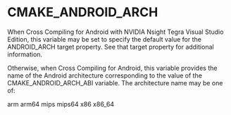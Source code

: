   

# CMAKE_ANDROID_ARCH  
When Cross Compiling for Android with NVIDIA Nsight Tegra Visual Studio Edition, this variable may be set to specify the default value for the
ANDROID_ARCH target property.  See that target property for
additional information.  

Otherwise, when Cross Compiling for Android, this variable provides
the name of the Android architecture corresponding to the value of the
CMAKE_ANDROID_ARCH_ABI variable.  The architecture name
may be one of:  


arm
arm64
mips
mips64
x86
x86_64
  

